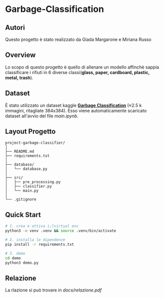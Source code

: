 # Garbage-Classification

## Autori
Questo progetto è stato realizzato da Giada Margarone e Miriana Russo

## Overview

Lo scopo di questo progetto è quello di allenare un modello affinchè sappia classificare i rifiuti in 6 diverse classi(**glass, paper, cardboard, plastic, metal, trash**). 

## Dataset

È stato utilizzato un dataset kaggle [**Garbage Classification**](https://www.kaggle.com/datasets/asdasdasasdas/garbage-classification/data) (≈2.5 k immagini, ritagliate 384x384). 
Esso viene automaticamente scaricato dataset all'avvio del file *main.ipynb*.

## Layout Progetto

```
project-garbage-classifier/
│
├── README.md          
├── requirements.txt   
│
├── database/
│   └── database.py    
│
├── src/
│   ├── pre_processing.py 
│   ├── classifier.py      
│   └── main.py           
│
└── .gitignore
```

## Quick Start

```bash
# 1. crea e attiva i;lvirtual env
python3 -m venv .venv && source .venv/bin/activate

# 2. installa le dipendenze
pip install -r requirements.txt

# 3. demo
cd demo
python3 demo.py
```

## Relazione

La rlazione si può trovare in *docs/relazione.pdf*
